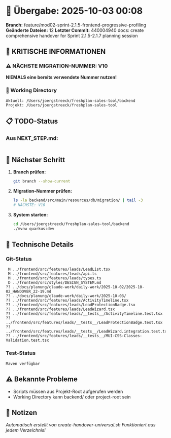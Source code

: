 # 🤝 Übergabe: 2025-10-03 00:08
**Branch:** feature/mod02-sprint-2.1.5-frontend-progressive-profiling
**Geänderte Dateien:** 12
**Letzter Commit:** 440004940 docs: create comprehensive handover for Sprint 2.1.5-2.1.7 planning session

## 🚨 KRITISCHE INFORMATIONEN

### ⚠️ NÄCHSTE MIGRATION-NUMMER: V10
**NIEMALS eine bereits verwendete Nummer nutzen!**

### 📍 Working Directory
```
Aktuell: /Users/joergstreeck/freshplan-sales-tool/backend
Projekt: /Users/joergstreeck/freshplan-sales-tool
```

## 📋 TODO-Status

### Aus NEXT_STEP.md:
```

```

## 🎯 Nächster Schritt

1. **Branch prüfen:**
   ```bash
   git branch --show-current
   ```

2. **Migration-Nummer prüfen:**
   ```bash
   ls -la backend/src/main/resources/db/migration/ | tail -3
   # NÄCHSTE: V10
   ```

3. **System starten:**
   ```bash
   cd /Users/joergstreeck/freshplan-sales-tool/backend
   ./mvnw quarkus:dev
   ```

## 🔧 Technische Details

### Git-Status
```
 M ../frontend/src/features/leads/LeadList.tsx
 M ../frontend/src/features/leads/api.ts
 M ../frontend/src/features/leads/types.ts
 D ../frontend/src/styles/DESIGN_SYSTEM.md
?? ../docs/planung/claude-work/daily-work/2025-10-02/2025-10-02_HANDOVER_22-19.md
?? ../docs/planung/claude-work/daily-work/2025-10-03/
?? ../frontend/src/features/leads/ActivityTimeline.tsx
?? ../frontend/src/features/leads/LeadProtectionBadge.tsx
?? ../frontend/src/features/leads/LeadWizard.tsx
?? ../frontend/src/features/leads/__tests__/ActivityTimeline.test.tsx
?? ../frontend/src/features/leads/__tests__/LeadProtectionBadge.test.tsx
?? ../frontend/src/features/leads/__tests__/LeadWizard.integration.test.tsx
?? ../frontend/src/features/leads/__tests__/MUI-CSS-Classes-Validation.test.tsx
```

### Test-Status
```
Maven verfügbar
```

## ⚠️ Bekannte Probleme

- Scripts müssen aus Projekt-Root aufgerufen werden
- Working Directory kann backend/ oder project-root sein

## 📝 Notizen

_Automatisch erstellt von create-handover-universal.sh_
_Funktioniert aus jedem Verzeichnis!_
